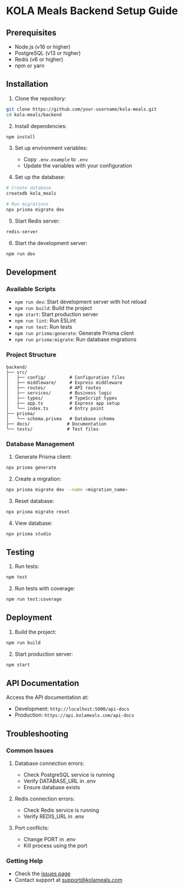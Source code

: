 # KOLA Meals Backend Setup Guide

## Prerequisites

- Node.js (v16 or higher)
- PostgreSQL (v13 or higher)
- Redis (v6 or higher)
- npm or yarn

## Installation

1. Clone the repository:
```bash
git clone https://github.com/your-username/kola-meals.git
cd kola-meals/backend
```

2. Install dependencies:
```bash
npm install
```

3. Set up environment variables:
   - Copy `.env.example` to `.env`
   - Update the variables with your configuration

4. Set up the database:
```bash
# Create database
createdb kola_meals

# Run migrations
npx prisma migrate dev
```

5. Start Redis server:
```bash
redis-server
```

6. Start the development server:
```bash
npm run dev
```

## Development

### Available Scripts

- `npm run dev`: Start development server with hot reload
- `npm run build`: Build the project
- `npm start`: Start production server
- `npm run lint`: Run ESLint
- `npm run test`: Run tests
- `npm run prisma:generate`: Generate Prisma client
- `npm run prisma:migrate`: Run database migrations

### Project Structure

```
backend/
├── src/
│   ├── config/         # Configuration files
│   ├── middleware/     # Express middleware
│   ├── routes/         # API routes
│   ├── services/       # Business logic
│   ├── types/          # TypeScript types
│   ├── app.ts          # Express app setup
│   └── index.ts        # Entry point
├── prisma/
│   └── schema.prisma   # Database schema
├── docs/              # Documentation
└── tests/             # Test files
```

### Database Management

1. Generate Prisma client:
```bash
npx prisma generate
```

2. Create a migration:
```bash
npx prisma migrate dev --name <migration_name>
```

3. Reset database:
```bash
npx prisma migrate reset
```

4. View database:
```bash
npx prisma studio
```

## Testing

1. Run tests:
```bash
npm test
```

2. Run tests with coverage:
```bash
npm run test:coverage
```

## Deployment

1. Build the project:
```bash
npm run build
```

2. Start production server:
```bash
npm start
```

## API Documentation

Access the API documentation at:
- Development: `http://localhost:5000/api-docs`
- Production: `https://api.kolameals.com/api-docs`

## Troubleshooting

### Common Issues

1. Database connection errors:
   - Check PostgreSQL service is running
   - Verify DATABASE_URL in .env
   - Ensure database exists

2. Redis connection errors:
   - Check Redis service is running
   - Verify REDIS_URL in .env

3. Port conflicts:
   - Change PORT in .env
   - Kill process using the port

### Getting Help

- Check the [issues page](https://github.com/your-username/kola-meals/issues)
- Contact support at support@kolameals.com 